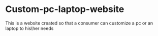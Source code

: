 # Custom-pc-laptop-website
This is a website created so that a consumer can customize a pc or an laptop to his\her needs
